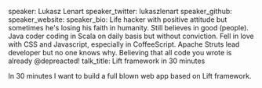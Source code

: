 speaker: Lukasz Lenart
speaker_twitter: lukaszlenart
speaker_github: 
speaker_website: 
speaker_bio: Life hacker with positive attitude but sometimes he's losing his faith in humanity. Still believes in good (people). Java coder coding in Scala on daily basis but without conviction. Fell in love with CSS and Javascript, especially in CoffeeScript. Apache Struts lead developer but no one knows why. Believing that all code you wrote is already @depreacted!
talk_title: Lift framework in 30 minutes



In 30 minutes I want to build a full blown web app based on Lift framework.